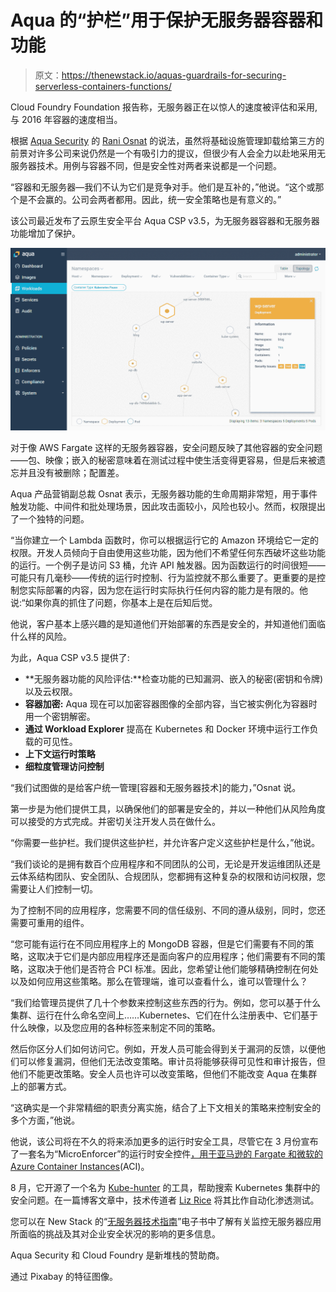 # Aqua 的“护栏”用于保护无服务器容器和功能

> 原文：<https://thenewstack.io/aquas-guardrails-for-securing-serverless-containers-functions/>

Cloud Foundry Foundation 报告称，无服务器正在以惊人的速度被评估和采用,与 2016 年容器的速度相当。

根据 [Aqua Security](https://www.aquasec.com/) 的 [Rani Osnat](https://www.linkedin.com/in/raniosnat/) 的说法，虽然将基础设施管理卸载给第三方的前景对许多公司来说仍然是一个有吸引力的提议，但很少有人会全力以赴地采用无服务器技术。用例与容器不同，但是安全性对两者来说都是一个问题。

“容器和无服务器—我们不认为它们是竞争对手。他们是互补的，”他说。“这个或那个是不会赢的。公司会两者都用。因此，统一安全策略也是有意义的。”

该公司最近发布了云原生安全平台 Aqua CSP v3.5，为无服务器容器和无服务器功能增加了保护。

[![](img/3bf56afe1ec3fd6c830fe91326b05838.png)](https://cdn.thenewstack.io/media/2018/11/6aaa59c8-aqua-3.5-workloads-explorer-details.png)

对于像 AWS Fargate 这样的无服务器容器，安全问题反映了其他容器的安全问题——包、映像；嵌入的秘密意味着在测试过程中使生活变得更容易，但是后来被遗忘并且没有被删除；配置差。

Aqua 产品营销副总裁 Osnat 表示，无服务器功能的生命周期非常短，用于事件触发功能、中间件和批处理场景，因此攻击面较小，风险也较小。然而，权限提出了一个独特的问题。

“当你建立一个 Lambda 函数时，你可以根据运行它的 Amazon 环境给它一定的权限。开发人员倾向于自由使用这些功能，因为他们不希望任何东西破坏这些功能的运行。一个例子是访问 S3 桶，允许 API 触发器。因为函数运行的时间很短——可能只有几毫秒——传统的运行时控制、行为监控就不那么重要了。更重要的是控制您实际部署的内容，因为您在运行时实际执行任何内容的能力是有限的。他说:“如果你真的抓住了问题，你基本上是在后知后觉。

他说，客户基本上感兴趣的是知道他们开始部署的东西是安全的，并知道他们面临什么样的风险。

为此，Aqua CSP v3.5 提供了:

*   **无服务器功能的风险评估:**检查功能的已知漏洞、嵌入的秘密(密钥和令牌)以及云权限。
*   **容器加密:** Aqua 现在可以加密容器图像的全部内容，当它被实例化为容器时用一个密钥解密。
*   **通过 Workload Explorer** 提高在 Kubernetes 和 Docker 环境中运行工作负载的可见性。
*   **上下文运行时策略**
*   **细粒度管理访问控制**

“我们试图做的是给客户统一管理[容器和无服务器技术]的能力，”Osnat 说。

第一步是为他们提供工具，以确保他们的部署是安全的，并以一种他们从风险角度可以接受的方式完成。并密切关注开发人员在做什么。

“你需要一些护栏。我们提供这些护栏，并允许客户定义这些护栏是什么，”他说。

“我们谈论的是拥有数百个应用程序和不同团队的公司，无论是开发运维团队还是云体系结构团队、安全团队、合规团队，您都拥有这种复杂的权限和访问权限，您需要让人们控制一切。

为了控制不同的应用程序，您需要不同的信任级别、不同的遵从级别，同时，您还需要可重用的组件。

“您可能有运行在不同应用程序上的 MongoDB 容器，但是它们需要有不同的策略，这取决于它们是内部应用程序还是面向客户的应用程序；他们需要有不同的策略，这取决于他们是否符合 PCI 标准。因此，您希望让他们能够精确控制在何处以及如何应用这些策略。那么在管理端，谁可以查看什么，谁可以管理什么？

“我们给管理员提供了几十个参数来控制这些东西的行为。例如，您可以基于什么集群、运行在什么命名空间上……Kubernetes、它们在什么注册表中、它们基于什么映像，以及您应用的各种标签来制定不同的策略。

然后你区分人们如何访问它。例如，开发人员可能会得到关于漏洞的反馈，以便他们可以修复漏洞，但他们无法改变策略。审计员将能够获得可见性和审计报告，但他们不能更改策略。安全人员也许可以改变策略，但他们不能改变 Aqua 在集群上的部署方式。

“这确实是一个非常精细的职责分离实施，结合了上下文相关的策略来控制安全的多个方面，”他说。

他说，该公司将在不久的将来添加更多的运行时安全工具，尽管它在 3 月份宣布了一套名为“MicroEnforcer”的运行时安全控件[，用于亚马逊的 Fargate 和](https://thenewstack.io/aqua-extends-container-security-platform-kubernetes-cloud-services/)[微软的 Azure Container Instances](https://azure.microsoft.com/en-us/services/container-instances/)(ACI)。

8 月，它开源了一个名为 [Kube-hunter](https://kube-hunter.aquasec.com/) 的工具，帮助搜索 Kubernetes 集群中的安全问题。在一篇博客文章中，技术传道者 [Liz Rice](https://twitter.com/lizrice) 将其比作自动化渗透测试。

您可以在 New Stack 的“[无服务器技术指南](https://thenewstack.io/ebooks/serverless/guide-to-serverless-technologies/)”电子书中了解有关监控无服务器应用所面临的挑战及其对企业安全状况的影响的更多信息。

Aqua Security 和 Cloud Foundry 是新堆栈的赞助商。

通过 Pixabay 的特征图像。

<svg xmlns:xlink="http://www.w3.org/1999/xlink" viewBox="0 0 68 31" version="1.1"><title>Group</title> <desc>Created with Sketch.</desc></svg>